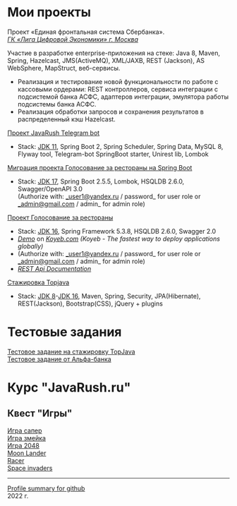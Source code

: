 # Мои проекты

Проект «Единая фронтальная система Сбербанка».<br>
[_ГК «Лига Цифровой Экономики» г. Москва_](http://digitalleague.ru)

Участие в разработке enterprise-приложения на стеке: Java 8, Maven, Spring, Hazelcast, JMS(ActiveMQ), XML/JAXB, REST (Jackson), AS WebSphere, MapStruct, веб-сервисы.<br>
- Реализация и тестирование новой функциональности по работе с кассовыми ордерами: REST контроллеров, сервиса интеграции с подсистемой банка АСФС, адаптеров интеграции, эмулятора работы подсистемы банка АСФС.
- Реализация обработки запросов и сохранения результатов в распределенный кэш Hazelcast.

[Проект JavaRush Telegram bot](https://github.com/KVostok/javarush-telegrambot)<br>
- Stack: [JDK 11](http://jdk.java.net/11/), Spring Boot 2, Spring Scheduler, Spring Data, MySQL 8, Flyway tool, Telegram-bot SpringBoot starter, Unirest lib, Lombok<br>

[Миграция проекта Голосование за рестораны на Spring Boot](https://github.com/KVostok/RestaurantVotingApplication)<br>
- Stack: [JDK 17](http://jdk.java.net/17/), Spring Boot 2.5.5, Lombok, HSQLDB 2.6.0, Swagger/OpenAPI 3.0 <br>
(Authorize with: _user1@yandex.ru / password_ for user role or _admin@gmail.com / admin_ for admin role)<br>

[Проект Голосование за рестораны](https://github.com/KVostok/RestaurantRatingSystem)<br>
- Stack: [JDK 16](http://jdk.java.net/16/), Spring Framework 5.3.8, HSQLDB 2.6.0, Swagger 2.0<br>
- [_Demo_](https://restvoting-kvostok.koyeb.app) on [_Koyeb.com_](https://www.koyeb.com/)
_(Koyeb - The fastest way to deploy applications globally)_<br>
- (Authorize with: _user1@yandex.ru / password_ for user role or _admin@gmail.com / admin_ for admin role)<br>
- [_REST Api Documentation_](https://restvoting-kvostok.koyeb.app/swagger-ui.html)<br>

[Стажировка Topjava](https://github.com/KVostok/topjava)<br>
- Stack: [JDK 8](http://jdk.java.net/8/)-[JDK 16](http://jdk.java.net/16/), Maven, Spring, Security, JPA(Hibernate), REST(Jackson), Bootstrap(CSS), jQuery + plugins<br>

# Тестовые задания

[Тестовое задание на стажировку TopJava](https://github.com/KVostok/JavaRush_testtask_trainee_RPG)<br>
[Тестовое задание от Альфа-банка](https://github.com/KVostok/exchangerate)<br>

# Курс "JavaRush.ru"

## Квест "Игры"

[Игра сапер](https://github.com/KVostok/minesweeper)<br>
[Игра змейка](https://github.com/KVostok/snake)<br>
[Игра 2048](https://github.com/KVostok/game2048)<br>
[Moon Lander](https://github.com/KVostok/moonlander)<br>
[Racer](https://github.com/KVostok/racer)<br>
[Space invaders](https://github.com/KVostok/spaceinvaders)<br>
		
<!-- ## Мини проекты

### Квест "Java Multithreading"

[Ипподром]<br>
[Рефакторинг]<br>
[Чат]<br>
[Архиватор]<br>
[HTML редактор]<br>

### Квест "Java Collections"

[] -->



<!-- [GitHub Flavored Markdown](https://guides.github.com/features/mastering-markdown/). -->
---
<a href="https://profile-summary-for-github.com/user/kvostok">Profile summary for github</a><br>
2022 г.
